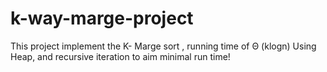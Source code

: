 # k-way-marge-project

This project implement the K- Marge sort , running time of Θ (klogn) 
Using Heap, and recursive iteration to aim minimal run time!
